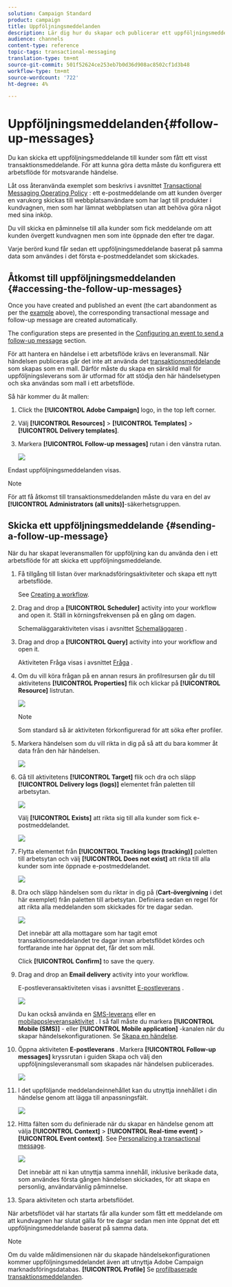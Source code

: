 ```yaml
---
solution: Campaign Standard
product: campaign
title: Uppföljningsmeddelanden
description: Lär dig hur du skapar och publicerar ett uppföljningsmeddelande.
audience: channels
content-type: reference
topic-tags: transactional-messaging
translation-type: tm+mt
source-git-commit: 501f52624ce253eb7b0d36d908ac8502cf1d3b48
workflow-type: tm+mt
source-wordcount: '722'
ht-degree: 4%

---
```



# Uppföljningsmeddelanden{#follow-up-messages}

Du kan skicka ett uppföljningsmeddelande till kunder som fått ett visst transaktionsmeddelande. För att kunna göra detta måste du konfigurera ett arbetsflöde för motsvarande händelse.

Låt oss återanvända exemplet som beskrivs i avsnittet [Transactional Messaging Operating Policy](../../channels/using/getting-started-with-transactional-msg.md#transactional-messaging-operating-principle) : ett e-postmeddelande om att kunden överger en varukorg skickas till webbplatsanvändare som har lagt till produkter i kundvagnen, men som har lämnat webbplatsen utan att behöva göra något med sina inköp.

Du vill skicka en påminnelse till alla kunder som fick meddelande om att kunden övergett kundvagnen men som inte öppnade den efter tre dagar.

Varje berörd kund får sedan ett uppföljningsmeddelande baserat på samma data som användes i det första e-postmeddelandet som skickades.

## Åtkomst till uppföljningsmeddelanden {#accessing-the-follow-up-messages}

Once you have created and published an event (the cart abandonment as per the [example](../../channels/using/getting-started-with-transactional-msg.md#transactional-messaging-operating-principle) above), the corresponding transactional message and follow-up message are created automatically.

The configuration steps are presented in the [Configuring an event to send a follow-up message](../../administration/using/configuring-transactional-messaging.md#configuring-an-event-to-send-a-follow-up-message) section.

För att hantera en händelse i ett arbetsflöde krävs en leveransmall. När händelsen publiceras går det inte att använda det [transaktionsmeddelande](../../channels/using/event-transactional-messages.md) som skapas som en mall. Därför måste du skapa en särskild mall för uppföljningsleverans som är utformad för att stödja den här händelsetypen och ska användas som mall i ett arbetsflöde.

Så här kommer du åt mallen:

1. Click the **[!UICONTROL Adobe Campaign]** logo, in the top left corner.
1. Välj **[!UICONTROL Resources]** > **[!UICONTROL Templates]** > **[!UICONTROL Delivery templates]**.
1. Markera **[!UICONTROL Follow-up messages]** rutan i den vänstra rutan.

   ![](assets/message-center_follow-up-search.png)

Endast uppföljningsmeddelanden visas.

>[!NOTE]
>
>För att få åtkomst till transaktionsmeddelanden måste du vara en del av **[!UICONTROL Administrators (all units)]**-säkerhetsgruppen.

## Skicka ett uppföljningsmeddelande {#sending-a-follow-up-message}

När du har skapat leveransmallen för uppföljning kan du använda den i ett arbetsflöde för att skicka ett uppföljningsmeddelande.

1. Få tillgång till listan över marknadsföringsaktiviteter och skapa ett nytt arbetsflöde.

   See [Creating a workflow](../../automating/using/building-a-workflow.md#creating-a-workflow).

1. Drag and drop a **[!UICONTROL Scheduler]** activity into your workflow and open it. Ställ in körningsfrekvensen på en gång om dagen.

   Schemaläggaraktiviteten visas i avsnittet [Schemaläggaren](../../automating/using/scheduler.md) .

1. Drag and drop a **[!UICONTROL Query]** activity into your workflow and open it.

   Aktiviteten Fråga visas i avsnittet [Fråga](../../automating/using/query.md) .

1. Om du vill köra frågan på en annan resurs än profilresursen går du till aktivitetens **[!UICONTROL Properties]** flik och klickar på **[!UICONTROL Resource]** listrutan.

   ![](assets/message-center_follow-up-query-properties.png)

   >[!NOTE]
   >
   >Som standard så är aktiviteten förkonfigurerad för att söka efter profiler.

1. Markera händelsen som du vill rikta in dig på så att du bara kommer åt data från den här händelsen.

   ![](assets/message-center_follow-up-query-resource.png)

1. Gå till aktivitetens **[!UICONTROL Target]** flik och dra och släpp **[!UICONTROL Delivery logs (logs)]** elementet från paletten till arbetsytan.

   ![](assets/message-center_follow-up-delivery-logs.png)

   Välj **[!UICONTROL Exists]** att rikta sig till alla kunder som fick e-postmeddelandet.

   ![](assets/message-center_follow-up-delivery-logs-exists.png)

1. Flytta elementet från **[!UICONTROL Tracking logs (tracking)]** paletten till arbetsytan och välj **[!UICONTROL Does not exist]** att rikta till alla kunder som inte öppnade e-postmeddelandet.

   ![](assets/message-center_follow-up-delivery-and-tracking-logs.png)

1. Dra och släpp händelsen som du riktar in dig på (**Cart-övergivning** i det här exemplet) från paletten till arbetsytan. Definiera sedan en regel för att rikta alla meddelanden som skickades för tre dagar sedan.

   ![](assets/message-center_follow-up-created.png)

   Det innebär att alla mottagare som har tagit emot transaktionsmeddelandet tre dagar innan arbetsflödet kördes och fortfarande inte har öppnat det, får det som mål.

   Click **[!UICONTROL Confirm]** to save the query.

1. Drag and drop an **Email delivery** activity into your workflow.

   E-postleveransaktiviteten visas i avsnittet [E-postleverans](../../automating/using/email-delivery.md) .

   ![](assets/message-center_follow-up-workflow.png)

   Du kan också använda en [SMS-leverans](../../automating/using/sms-delivery.md) eller en [mobilappsleveransaktivitet](../../automating/using/push-notification-delivery.md) . I så fall måste du markera **[!UICONTROL Mobile (SMS)]** - eller **[!UICONTROL Mobile application]** -kanalen när du skapar händelsekonfigurationen. Se [Skapa en händelse](../../administration/using/configuring-transactional-messaging.md#creating-an-event).

1. Öppna aktiviteten **E-postleverans** . Markera **[!UICONTROL Follow-up messages]** kryssrutan i guiden Skapa och välj den uppföljningsleveransmall som skapades när händelsen publicerades.

   ![](assets/message-center_follow-up-template.png)

1. I det uppföljande meddelandeinnehållet kan du utnyttja innehållet i din händelse genom att lägga till anpassningsfält.

   ![](assets/message-center_follow-up-content.png)

1. Hitta fälten som du definierade när du skapar en händelse genom att välja **[!UICONTROL Context]** > **[!UICONTROL Real-time event]** > **[!UICONTROL Event context]**. See [Personalizing a transactional message](../../channels/using/event-transactional-messages.md#personalizing-a-transactional-message).

   ![](assets/message-center_follow-up-personalization.png)

   Det innebär att ni kan utnyttja samma innehåll, inklusive berikade data, som användes första gången händelsen skickades, för att skapa en personlig, användarvänlig påminnelse.

1. Spara aktiviteten och starta arbetsflödet.

När arbetsflödet väl har startats får alla kunder som fått ett meddelande om att kundvagnen har slutat gälla för tre dagar sedan men inte öppnat det ett uppföljningsmeddelande baserat på samma data.

>[!NOTE]
>
>Om du valde måldimensionen när du skapade händelsekonfigurationen kommer uppföljningsmeddelandet även att utnyttja Adobe Campaign marknadsföringsdatabas. **[!UICONTROL Profile]** Se [profilbaserade transaktionsmeddelanden](../../channels/using/profile-transactional-messages.md).
